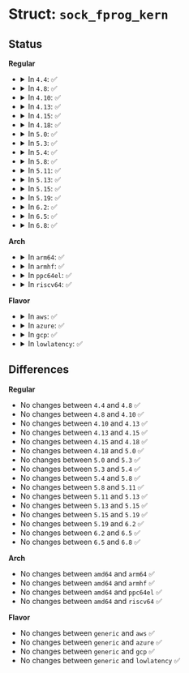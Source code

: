 # Struct: <code>sock_fprog_kern</code>

## Status
<b>Regular</b>
<ul>
<li>
<details>
<summary>In <code>4.4</code>: ✅</summary>

```c
struct sock_fprog_kern {
    u16 len;
    struct sock_filter *filter;
};
```
</details>
</li>
<li>
<details>
<summary>In <code>4.8</code>: ✅</summary>

```c
struct sock_fprog_kern {
    u16 len;
    struct sock_filter *filter;
};
```
</details>
</li>
<li>
<details>
<summary>In <code>4.10</code>: ✅</summary>

```c
struct sock_fprog_kern {
    u16 len;
    struct sock_filter *filter;
};
```
</details>
</li>
<li>
<details>
<summary>In <code>4.13</code>: ✅</summary>

```c
struct sock_fprog_kern {
    u16 len;
    struct sock_filter *filter;
};
```
</details>
</li>
<li>
<details>
<summary>In <code>4.15</code>: ✅</summary>

```c
struct sock_fprog_kern {
    u16 len;
    struct sock_filter *filter;
};
```
</details>
</li>
<li>
<details>
<summary>In <code>4.18</code>: ✅</summary>

```c
struct sock_fprog_kern {
    u16 len;
    struct sock_filter *filter;
};
```
</details>
</li>
<li>
<details>
<summary>In <code>5.0</code>: ✅</summary>

```c
struct sock_fprog_kern {
    u16 len;
    struct sock_filter *filter;
};
```
</details>
</li>
<li>
<details>
<summary>In <code>5.3</code>: ✅</summary>

```c
struct sock_fprog_kern {
    u16 len;
    struct sock_filter *filter;
};
```
</details>
</li>
<li>
<details>
<summary>In <code>5.4</code>: ✅</summary>

```c
struct sock_fprog_kern {
    u16 len;
    struct sock_filter *filter;
};
```
</details>
</li>
<li>
<details>
<summary>In <code>5.8</code>: ✅</summary>

```c
struct sock_fprog_kern {
    u16 len;
    struct sock_filter *filter;
};
```
</details>
</li>
<li>
<details>
<summary>In <code>5.11</code>: ✅</summary>

```c
struct sock_fprog_kern {
    u16 len;
    struct sock_filter *filter;
};
```
</details>
</li>
<li>
<details>
<summary>In <code>5.13</code>: ✅</summary>

```c
struct sock_fprog_kern {
    u16 len;
    struct sock_filter *filter;
};
```
</details>
</li>
<li>
<details>
<summary>In <code>5.15</code>: ✅</summary>

```c
struct sock_fprog_kern {
    u16 len;
    struct sock_filter *filter;
};
```
</details>
</li>
<li>
<details>
<summary>In <code>5.19</code>: ✅</summary>

```c
struct sock_fprog_kern {
    u16 len;
    struct sock_filter *filter;
};
```
</details>
</li>
<li>
<details>
<summary>In <code>6.2</code>: ✅</summary>

```c
struct sock_fprog_kern {
    u16 len;
    struct sock_filter *filter;
};
```
</details>
</li>
<li>
<details>
<summary>In <code>6.5</code>: ✅</summary>

```c
struct sock_fprog_kern {
    u16 len;
    struct sock_filter *filter;
};
```
</details>
</li>
<li>
<details>
<summary>In <code>6.8</code>: ✅</summary>

```c
struct sock_fprog_kern {
    u16 len;
    struct sock_filter *filter;
};
```
</details>
</li>
</ul>
<b>Arch</b>
<ul>
<li>
<details>
<summary>In <code>arm64</code>: ✅</summary>

```c
struct sock_fprog_kern {
    u16 len;
    struct sock_filter *filter;
};
```
</details>
</li>
<li>
<details>
<summary>In <code>armhf</code>: ✅</summary>

```c
struct sock_fprog_kern {
    u16 len;
    struct sock_filter *filter;
};
```
</details>
</li>
<li>
<details>
<summary>In <code>ppc64el</code>: ✅</summary>

```c
struct sock_fprog_kern {
    u16 len;
    struct sock_filter *filter;
};
```
</details>
</li>
<li>
<details>
<summary>In <code>riscv64</code>: ✅</summary>

```c
struct sock_fprog_kern {
    u16 len;
    struct sock_filter *filter;
};
```
</details>
</li>
</ul>
<b>Flavor</b>
<ul>
<li>
<details>
<summary>In <code>aws</code>: ✅</summary>

```c
struct sock_fprog_kern {
    u16 len;
    struct sock_filter *filter;
};
```
</details>
</li>
<li>
<details>
<summary>In <code>azure</code>: ✅</summary>

```c
struct sock_fprog_kern {
    u16 len;
    struct sock_filter *filter;
};
```
</details>
</li>
<li>
<details>
<summary>In <code>gcp</code>: ✅</summary>

```c
struct sock_fprog_kern {
    u16 len;
    struct sock_filter *filter;
};
```
</details>
</li>
<li>
<details>
<summary>In <code>lowlatency</code>: ✅</summary>

```c
struct sock_fprog_kern {
    u16 len;
    struct sock_filter *filter;
};
```
</details>
</li>
</ul>

## Differences
<b>Regular</b>
<ul>
<li>
No changes between <code>4.4</code> and <code>4.8</code> ✅
</li>
<li>
No changes between <code>4.8</code> and <code>4.10</code> ✅
</li>
<li>
No changes between <code>4.10</code> and <code>4.13</code> ✅
</li>
<li>
No changes between <code>4.13</code> and <code>4.15</code> ✅
</li>
<li>
No changes between <code>4.15</code> and <code>4.18</code> ✅
</li>
<li>
No changes between <code>4.18</code> and <code>5.0</code> ✅
</li>
<li>
No changes between <code>5.0</code> and <code>5.3</code> ✅
</li>
<li>
No changes between <code>5.3</code> and <code>5.4</code> ✅
</li>
<li>
No changes between <code>5.4</code> and <code>5.8</code> ✅
</li>
<li>
No changes between <code>5.8</code> and <code>5.11</code> ✅
</li>
<li>
No changes between <code>5.11</code> and <code>5.13</code> ✅
</li>
<li>
No changes between <code>5.13</code> and <code>5.15</code> ✅
</li>
<li>
No changes between <code>5.15</code> and <code>5.19</code> ✅
</li>
<li>
No changes between <code>5.19</code> and <code>6.2</code> ✅
</li>
<li>
No changes between <code>6.2</code> and <code>6.5</code> ✅
</li>
<li>
No changes between <code>6.5</code> and <code>6.8</code> ✅
</li>
</ul>
<b>Arch</b>
<ul>
<li>
No changes between <code>amd64</code> and <code>arm64</code> ✅
</li>
<li>
No changes between <code>amd64</code> and <code>armhf</code> ✅
</li>
<li>
No changes between <code>amd64</code> and <code>ppc64el</code> ✅
</li>
<li>
No changes between <code>amd64</code> and <code>riscv64</code> ✅
</li>
</ul>
<b>Flavor</b>
<ul>
<li>
No changes between <code>generic</code> and <code>aws</code> ✅
</li>
<li>
No changes between <code>generic</code> and <code>azure</code> ✅
</li>
<li>
No changes between <code>generic</code> and <code>gcp</code> ✅
</li>
<li>
No changes between <code>generic</code> and <code>lowlatency</code> ✅
</li>
</ul>
